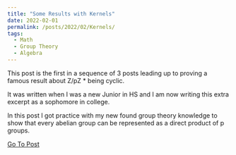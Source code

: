 ```yaml
---
title: "Some Results with Kernels"
date: 2022-02-01
permalink: /posts/2022/02/Kernels/
tags:
  - Math
  - Group Theory
  - Algebra
---
```


This post is the first in a sequence of 3 posts leading up to proving a famous result about Z/pZ \* being cyclic.

It was written when I was a new Junior in HS and I am now writing this extra excerpt as a sophomore in college.

In this post I got practice with my new found group theory knowledge to show that every abelian group can be represented as a direct product of p groups.

[Go To Post](/files/Kernels.pdf)
